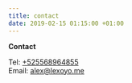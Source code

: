 ```yaml
---
title: contact
date: 2019-02-15 01:15:00 +01:00
---
```


**Contact**

Tel: [\+525568964855](tel:\+525568964855)<br>
Email: [alex@lexoyo.me](mailto:alex@lexoyo.me)